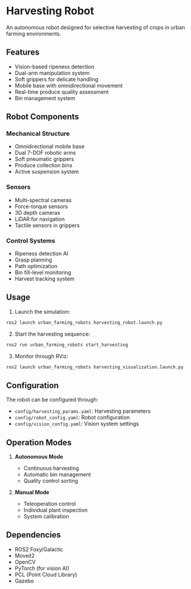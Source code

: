 # Harvesting Robot

An autonomous robot designed for selective harvesting of crops in urban farming environments.

## Features

- Vision-based ripeness detection
- Dual-arm manipulation system
- Soft grippers for delicate handling
- Mobile base with omnidirectional movement
- Real-time produce quality assessment
- Bin management system

## Robot Components

### Mechanical Structure
- Omnidirectional mobile base
- Dual 7-DOF robotic arms
- Soft pneumatic grippers
- Produce collection bins
- Active suspension system

### Sensors
- Multi-spectral cameras
- Force-torque sensors
- 3D depth cameras
- LiDAR for navigation
- Tactile sensors in grippers

### Control Systems
- Ripeness detection AI
- Grasp planning
- Path optimization
- Bin fill-level monitoring
- Harvest tracking system

## Usage

1. Launch the simulation:
```bash
ros2 launch urban_farming_robots harvesting_robot.launch.py
```

2. Start the harvesting sequence:
```bash
ros2 run urban_farming_robots start_harvesting
```

3. Monitor through RViz:
```bash
ros2 launch urban_farming_robots harvesting_visualization.launch.py
```

## Configuration

The robot can be configured through:
- `config/harvesting_params.yaml`: Harvesting parameters
- `config/robot_config.yaml`: Robot configuration
- `config/vision_config.yaml`: Vision system settings

## Operation Modes

1. **Autonomous Mode**
   - Continuous harvesting
   - Automatic bin management
   - Quality control sorting

2. **Manual Mode**
   - Teleoperation control
   - Individual plant inspection
   - System calibration

## Dependencies

- ROS2 Foxy/Galactic
- Moveit2
- OpenCV
- PyTorch (for vision AI)
- PCL (Point Cloud Library)
- Gazebo 